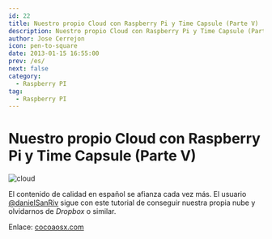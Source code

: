 ```yaml
---
id: 22
title: Nuestro propio Cloud con Raspberry Pi y Time Capsule (Parte V)
description: Nuestro propio Cloud con Raspberry Pi y Time Capsule (Parte V)
author: Jose Cerrejon
icon: pen-to-square
date: 2013-01-15 16:55:00
prev: /es/
next: false
category:
  - Raspberry PI
tag:
  - Raspberry PI
---
```


# Nuestro propio Cloud con Raspberry Pi y Time Capsule (Parte V)

![cloud](/images/cloud.jpg)

El contenido de calidad en español se afianza cada vez más. El usuario [@danielSanRiv](http://twitter.com/danielSanRiv) sigue con este tutorial de conseguir nuestra propia nube y olvidarnos de *Dropbox* o similar.

Enlace: [cocoaosx.com](http://www.cocoaosx.com/2013/01/14/nuestro-propio-cloud-con-raspberry-pi-y-time-capsule-v-por-danielsanriv/)